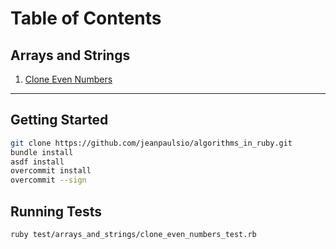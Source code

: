 # Table of Contents

## Arrays and Strings

1. [Clone Even Numbers](./lib/arrays_and_strings/clone_even_numbers.rb)

---

## Getting Started

```bash
git clone https://github.com/jeanpaulsio/algorithms_in_ruby.git
bundle install
asdf install
overcommit install
overcommit --sign
```

## Running Tests

```bash
ruby test/arrays_and_strings/clone_even_numbers_test.rb
```
